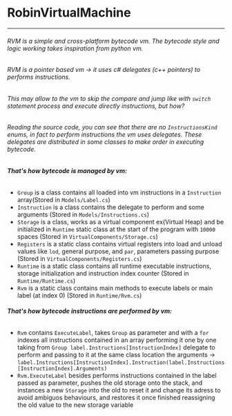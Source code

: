 # RobinVirtualMachine
___________
###### RVM is a simple and cross-platform bytecode vm. The bytecode style and logic working takes inspiration from python vm.<br>
###### RVM is a pointer based vm -> it uses c# delegates (c++ pointers) to performs instructions.<br>
###### This may allow to the vm to skip the compare and jump like with `switch` statement process and execute directly instructions, but how?<br>
###### Reading the source code, you can see that there are no `InstructionsKind` enums, in fact to perform instructions the vm uses delegates. These delegates are distributed in some classes to make order in executing bytecode.<br>
###### ***That's how bytecode is managed by vm:***
- `Group` is a class contains all loaded into vm instructions in a `Instruction` array(Stored in `Models/Label.cs`)
- `Instruction` is a class contains the delegate to perform and some arguments (Stored in `Models/Instructions.cs`)
- `Storage` is a class, works as a virtual component ex(Virtual Heap) and be initialized in `Runtime` static class at the start of the program with `10000` spaces (Stored in `VirtualComponents/Storage.cs`)
- `Registers` is a static class contains virtual registers into load and unload values like `lod`, general purpose, and `par`, parameters passing purpose (Stored in `VirtualComponents/Registers.cs`)
- `Runtime` is a static class contains all runtime executable instructions, storage initialization and instruction index counter (Stored in `Runtime/Runtime.cs`)
- `Rvm` is a static class contains main methods to execute labels or main label (at index 0) (Stored in `Runtime/Rvm.cs`)
###### ***That's how bytecode instructions are performed by vm:***
- `Rvm` contains `ExecuteLabel`, takes `Group` as parameter and with a `for` indexes all instructions contained in an array performing it one by one taking from `Group label.Instructions[InstructionIndex]` delegate to perform and passing to it at the same class location the arguments -> `label.Instructions[InstructionIndex].Instruction(label.Instructions[InstructionIndex].Arguments)`
- `Rvm.ExecuteLabel` besides performs instructions contained in the label passed as parameter, pushes the old storage onto the stack, and instances a new `Storage` into the old to reset it and change its adress to avoid ambiguos behaviours, and restores it once finished reassigning the old value to the new storage variable
